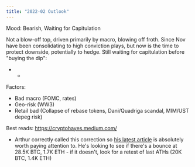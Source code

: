 ```yaml
---
title: "2022-02 Outlook"
---
```


Mood: Bearish, Waiting for Capitulation

Not a blow-off top, driven primarily by macro, blowing off froth. Since Nov have been consolidating to high conviction plays, but now is the time to protect downside, potentially to hedge. Still waiting for capitulation before "buying the dip":
* *

Factors:
* Bad macro (FOMC, rates)
* Geo-risk (WW3)
* Retail bad (Collapse of rebase tokens, Dani/Quadriga scandal, MIM/UST depeg risk)

Best reads: https://cryptohayes.medium.com/
* Arthur correctly called this correction so [his latest article](https://cryptohayes.medium.com/bottomless-29160a0156cd) is absolutely worth paying attention to. He's looking to see if there's a bounce at 28.5K BTC, 1.7K ETH - if it doesn't, look for a retest of last ATHs (20K BTC, 1.4K ETH)
